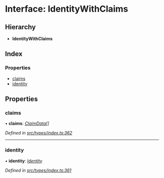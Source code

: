 # Interface: IdentityWithClaims

## Hierarchy

* **IdentityWithClaims**

## Index

### Properties

* [claims](identitywithclaims.md#claims)
* [identity](identitywithclaims.md#identity)

## Properties

###  claims

• **claims**: *[ClaimData](claimdata.md)[]*

*Defined in [src/types/index.ts:362](https://github.com/PolymathNetwork/polymesh-sdk/blob/524b0225/src/types/index.ts#L362)*

___

###  identity

• **identity**: *[Identity](../classes/identity.md)*

*Defined in [src/types/index.ts:361](https://github.com/PolymathNetwork/polymesh-sdk/blob/524b0225/src/types/index.ts#L361)*
